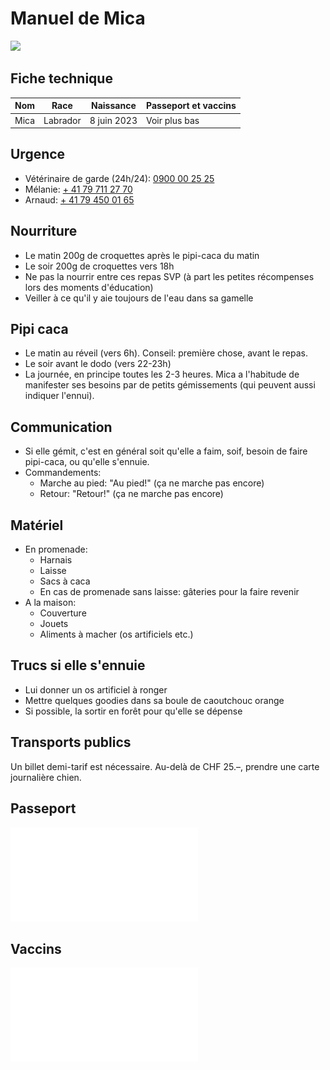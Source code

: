 # Manuel de Mica

![](2023-08-26%20DSCF0181%201.png)

## Fiche technique
| Nom | Race | Naissance | Passeport et vaccins |
| --- | --- | --- | --- |
| Mica | Labrador | 8 juin 2023 | Voir plus bas|
## Urgence

- Vétérinaire de garde (24h/24):  [0900 00 25 25](tel:0900002525 ) 
- Mélanie: [+ 41 79 711 27 70](tel:+41797112770)
- Arnaud: [+ 41 79 450 01 65](tel:+41794500165)
## Nourriture

- Le matin 200g de croquettes après le pipi-caca du matin
- Le soir 200g de croquettes vers 18h
- Ne pas la nourrir entre ces repas SVP (à part les petites récompenses lors des moments d'éducation)
- Veiller à ce qu'il y aie toujours de l'eau dans sa gamelle
## Pipi caca

- Le matin au réveil (vers 6h). Conseil: première chose, avant le repas.
- Le soir avant le dodo (vers 22-23h)
- La journée, en principe toutes les 2-3 heures. Mica a l'habitude de manifester ses besoins par de petits gémissements (qui peuvent aussi indiquer l'ennui).
## Communication

- Si elle gémit, c'est en général soit qu'elle a faim, soif, besoin de faire pipi-caca, ou qu'elle s'ennuie.
- Commandements:
	- Marche au pied: "Au pied!" (ça ne marche pas encore)
	- Retour: "Retour!" (ça ne marche pas encore)
## Matériel

- En promenade:
	- Harnais
	- Laisse
	- Sacs à caca
	- En cas de promenade sans laisse: gâteries pour la faire revenir
- A la maison:
	- Couverture
	- Jouets
	- Aliments à macher (os artificiels etc.)
## Trucs si elle s'ennuie

- Lui donner un os artificiel à ronger
- Mettre quelques goodies dans sa boule de caoutchouc orange
- Si possible, la sortir en forêt pour qu'elle se dépense
## Transports publics

Un billet demi-tarif est nécessaire. Au-delà de CHF 25.–, prendre une carte journalière chien.
## Passeport

![](2023-10-22_passeport.pdf)
## Vaccins

![](2023-10-22_vaccins.pdf)


